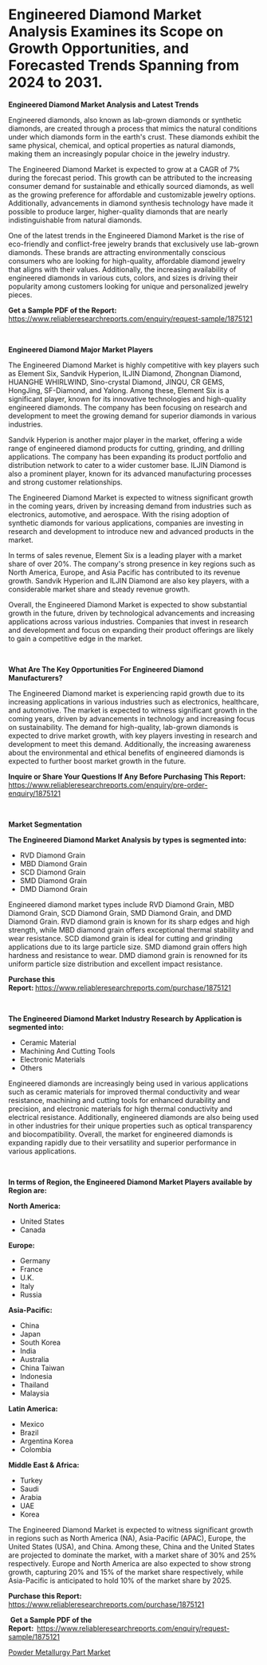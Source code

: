 <p><h1>Engineered Diamond Market Analysis Examines its Scope on Growth Opportunities, and Forecasted Trends Spanning from 2024 to 2031.</h1></p><p><strong>Engineered Diamond Market Analysis and Latest Trends</strong></p>
<p><p>Engineered diamonds, also known as lab-grown diamonds or synthetic diamonds, are created through a process that mimics the natural conditions under which diamonds form in the earth's crust. These diamonds exhibit the same physical, chemical, and optical properties as natural diamonds, making them an increasingly popular choice in the jewelry industry.</p><p>The Engineered Diamond Market is expected to grow at a CAGR of 7% during the forecast period. This growth can be attributed to the increasing consumer demand for sustainable and ethically sourced diamonds, as well as the growing preference for affordable and customizable jewelry options. Additionally, advancements in diamond synthesis technology have made it possible to produce larger, higher-quality diamonds that are nearly indistinguishable from natural diamonds.</p><p>One of the latest trends in the Engineered Diamond Market is the rise of eco-friendly and conflict-free jewelry brands that exclusively use lab-grown diamonds. These brands are attracting environmentally conscious consumers who are looking for high-quality, affordable diamond jewelry that aligns with their values. Additionally, the increasing availability of engineered diamonds in various cuts, colors, and sizes is driving their popularity among customers looking for unique and personalized jewelry pieces.</p></p>
<p><strong>Get a Sample PDF of the Report:&nbsp;</strong> <a href="https://www.reliableresearchreports.com/enquiry/request-sample/1875121">https://www.reliableresearchreports.com/enquiry/request-sample/1875121</a></p>
<p>&nbsp;</p>
<p><strong>Engineered Diamond Major Market Players</strong></p>
<p><p>The Engineered Diamond Market is highly competitive with key players such as Element Six, Sandvik Hyperion, ILJIN Diamond, Zhongnan Diamond, HUANGHE WHIRLWIND, Sino-crystal Diamond, JINQU, CR GEMS, HongJing, SF-Diamond, and Yalong. Among these, Element Six is a significant player, known for its innovative technologies and high-quality engineered diamonds. The company has been focusing on research and development to meet the growing demand for superior diamonds in various industries.</p><p>Sandvik Hyperion is another major player in the market, offering a wide range of engineered diamond products for cutting, grinding, and drilling applications. The company has been expanding its product portfolio and distribution network to cater to a wider customer base. ILJIN Diamond is also a prominent player, known for its advanced manufacturing processes and strong customer relationships.</p><p>The Engineered Diamond Market is expected to witness significant growth in the coming years, driven by increasing demand from industries such as electronics, automotive, and aerospace. With the rising adoption of synthetic diamonds for various applications, companies are investing in research and development to introduce new and advanced products in the market.</p><p>In terms of sales revenue, Element Six is a leading player with a market share of over 20%. The company's strong presence in key regions such as North America, Europe, and Asia Pacific has contributed to its revenue growth. Sandvik Hyperion and ILJIN Diamond are also key players, with a considerable market share and steady revenue growth.</p><p>Overall, the Engineered Diamond Market is expected to show substantial growth in the future, driven by technological advancements and increasing applications across various industries. Companies that invest in research and development and focus on expanding their product offerings are likely to gain a competitive edge in the market.</p></p>
<p>&nbsp;</p>
<p><strong>What Are The Key Opportunities For Engineered Diamond Manufacturers?</strong></p>
<p><p>The Engineered Diamond market is experiencing rapid growth due to its increasing applications in various industries such as electronics, healthcare, and automotive. The market is expected to witness significant growth in the coming years, driven by advancements in technology and increasing focus on sustainability. The demand for high-quality, lab-grown diamonds is expected to drive market growth, with key players investing in research and development to meet this demand. Additionally, the increasing awareness about the environmental and ethical benefits of engineered diamonds is expected to further boost market growth in the future.</p></p>
<p><strong>Inquire or Share Your Questions If Any Before Purchasing This Report:</strong> <a href="https://www.reliableresearchreports.com/enquiry/pre-order-enquiry/1875121">https://www.reliableresearchreports.com/enquiry/pre-order-enquiry/1875121</a></p>
<p>&nbsp;</p>
<p><strong>Market Segmentation</strong></p>
<p><strong>The Engineered Diamond Market Analysis by types is segmented into:</strong></p>
<p><ul><li>RVD Diamond Grain</li><li>MBD Diamond Grain</li><li>SCD Diamond Grain</li><li>SMD Diamond Grain</li><li>DMD Diamond Grain</li></ul></p>
<p><p>Engineered diamond market types include RVD Diamond Grain, MBD Diamond Grain, SCD Diamond Grain, SMD Diamond Grain, and DMD Diamond Grain. RVD diamond grain is known for its sharp edges and high strength, while MBD diamond grain offers exceptional thermal stability and wear resistance. SCD diamond grain is ideal for cutting and grinding applications due to its large particle size. SMD diamond grain offers high hardness and resistance to wear. DMD diamond grain is renowned for its uniform particle size distribution and excellent impact resistance.</p></p>
<p><strong>Purchase this Report:&nbsp;</strong><a href="https://www.reliableresearchreports.com/purchase/1875121">https://www.reliableresearchreports.com/purchase/1875121</a></p>
<p>&nbsp;</p>
<p><strong>The Engineered Diamond Market Industry Research by Application is segmented into:</strong></p>
<p><ul><li>Ceramic Material</li><li>Machining And Cutting Tools</li><li>Electronic Materials</li><li>Others</li></ul></p>
<p><p>Engineered diamonds are increasingly being used in various applications such as ceramic materials for improved thermal conductivity and wear resistance, machining and cutting tools for enhanced durability and precision, and electronic materials for high thermal conductivity and electrical resistance. Additionally, engineered diamonds are also being used in other industries for their unique properties such as optical transparency and biocompatibility. Overall, the market for engineered diamonds is expanding rapidly due to their versatility and superior performance in various applications.</p></p>
<p>&nbsp;</p>
<p><strong>In terms of Region, the Engineered Diamond Market Players available by Region are:</strong></p>
<p>
    <p> <strong> North America: </strong>
        <ul>
            <li>United States</li>
            <li>Canada</li>
        </ul>
        </p> 
    <p> <strong> Europe: </strong>
        <ul>
            <li>Germany</li>
            <li>France</li>
            <li>U.K.</li>
            <li>Italy</li>
            <li>Russia</li>
        </ul>
        </p> 
    <p> <strong> Asia-Pacific: </strong>
        <ul>
            <li>China</li>
            <li>Japan</li>
            <li>South Korea</li>
            <li>India</li>
            <li>Australia</li>
            <li>China Taiwan</li>
            <li>Indonesia</li>
            <li>Thailand</li>
            <li>Malaysia</li>
        </ul>
        </p> 
    <p> <strong> Latin America: </strong>
        <ul>
            <li>Mexico</li>
            <li>Brazil</li>
            <li>Argentina Korea</li>
            <li>Colombia</li>
        </ul>
        </p> 
    <p> <strong> Middle East & Africa: </strong>
        <ul>
            <li>Turkey</li>
            <li>Saudi</li>
            <li>Arabia</li>
            <li>UAE</li>
            <li>Korea</li>
        </ul>
    </p>
    </p>
<p><p>The Engineered Diamond Market is expected to witness significant growth in regions such as North America (NA), Asia-Pacific (APAC), Europe, the United States (USA), and China. Among these, China and the United States are projected to dominate the market, with a market share of 30% and 25% respectively. Europe and North America are also expected to show strong growth, capturing 20% and 15% of the market share respectively, while Asia-Pacific is anticipated to hold 10% of the market share by 2025.</p></p>
<p><strong>Purchase this Report: </strong><a href="https://www.reliableresearchreports.com/purchase/1875121">https://www.reliableresearchreports.com/purchase/1875121</a></p>
<p>&nbsp;<strong>Get a Sample PDF of the Report:&nbsp;&nbsp;</strong><a href="https://www.reliableresearchreports.com/enquiry/request-sample/1875121">https://www.reliableresearchreports.com/enquiry/request-sample/1875121</a></p>
<p><strong></strong></p>
<p><p><a href="https://meowing-lemming-dd3.notion.site/Powder-Metallurgy-Part-Market-Offer-Valuable-Insights-into-Market-Size-Market-Share-Market-Trends--bb8062c40728400492f5c088cf585615">Powder Metallurgy Part Market</a></p></p>